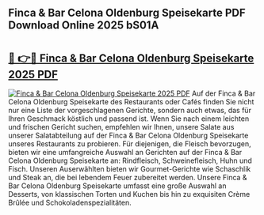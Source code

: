 ## Finca & Bar Celona Oldenburg Speisekarte PDF Download Online 2025 bS01A

# <h2><a href="http://gca0irt.nevu.top/?p=Finca+%26+Bar+Celona+Oldenburg+Speisekarte">🔗 👉🔴 Finca & Bar Celona Oldenburg Speisekarte 2025 PDF</a></h2>

[![Finca & Bar Celona Oldenburg Speisekarte 2025 PDF](https://i.imgur.com/dBaPXMq.png)](http://gca0irt.nevu.top/?p=Finca+%26+Bar+Celona+Oldenburg+Speisekarte)
Auf der Finca & Bar Celona Oldenburg Speisekarte des Restaurants oder Cafés finden Sie nicht nur eine Liste der vorgeschlagenen Gerichte, sondern auch etwas, das für Ihren Geschmack köstlich und passend ist. Wenn Sie nach einem leichten und frischen Gericht suchen, empfehlen wir Ihnen, unsere Salate aus unserer Salatabteilung auf der Finca & Bar Celona Oldenburg Speisekarte unseres Restaurants zu probieren. Für diejenigen, die Fleisch bevorzugen, bieten wir eine umfangreiche Auswahl an Gerichten auf der Finca & Bar Celona Oldenburg Speisekarte an: Rindfleisch, Schweinefleisch, Huhn und Fisch. Unseren Auserwählten bieten wir Gourmet-Gerichte wie Schaschlik und Steak an, die bei lebendem Feuer zubereitet werden. Unsere Finca & Bar Celona Oldenburg Speisekarte umfasst eine große Auswahl an Desserts, von klassischen Torten und Kuchen bis hin zu exquisiten Crème Brûlée und Schokoladenspezialitäten.
